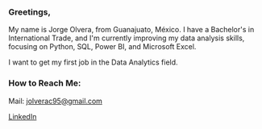 ### Greetings,

My name is Jorge Olvera, from Guanajuato, México. I have a Bachelor's in International Trade, and I'm currently improving my data analysis skills, focusing on Python, SQL, Power BI, and Microsoft Excel.

I want to get my first job in the Data Analytics field.

### How to Reach Me:

Mail: jolverac95@gmail.com

[LinkedIn](https://linkedin.com/in/jolverac/)
